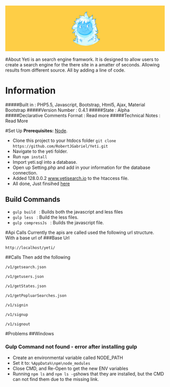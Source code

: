 
![YETI](https://github.com/RobertJGabriel/Yeti/blob/master/assests/img/banner/headerYeti.jpg "Yeti")


#About
Yeti is an search engine framwork. It is designed to allow users to create a search engine for the there site in a amatter of seconds. Allowing results from different source. All by adding a line of code.


# Information
#####Built in : PHP5.5, Javascript, Bootstrap, Html5, Ajax, Material Bootstrap
#####Version Number : 0.4.1
#####State : Alpha
#####Declarative Comments Format : Read more
#####Technical Notes : Read More



#Set Up
**Prerequisites:** [Node](http://nodejs.org/).
- Clone this project to your htdocs folder ``` git clone https://github.com/RobertJGabriel/Yeti.git ```
- Navigate to the yeti folder.
- Run ``` npm install ```
- Import yeti.sql into a database.
- Open up Setting.php and add in your information for the database connection.
- Added 128.0.0.2 www.yetisearch.io to the htaccess file.
- All done, Just finsihed [here](http://www.yeti.io)

## Build Commands
- ``` gulp build  ``` : Builds both the javascript and less files
- ``` gulp less  ``` : Build the less files.
- ``` gulp compressJs  ``` : Builds the javascript file.

#Api Calls
Currently the apis are called used the following url structure. With a base url of 
###Base Url 
```
http://localhost/yeti/
```
##Calls 
Then add the following 

```
/v1/getsearch.json
```

```
/v1/getusers.json
```

```
/v1/getStates.json
```

```
/v1/getPopluarSearches.json
```
```
/v1/signin
```
```
/v1/signup
```
```
/v1/signout
```

#Problems 
##Windows
### Gulp Command not found - error after installing gulp
- Create an environmental variable called NODE_PATH
- Set it to: ``` %AppData%\npm\node_modules ```
- Close CMD, and Re-Open to get the new ENV variables
- Running ``` npm ls ``` and ``` npm ls -g ```shows that they are installed, but the CMD can not find them due to the missing link.
